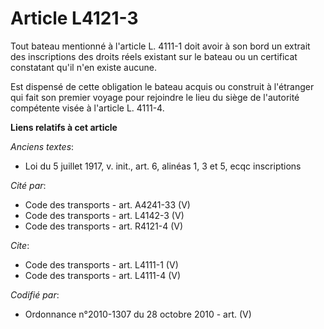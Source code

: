 # Article L4121-3

Tout bateau mentionné à l'article L. 4111-1 doit avoir à son bord un extrait des inscriptions des droits réels existant sur
le bateau ou un certificat constatant qu'il n'en existe aucune. 

Est dispensé de cette obligation le bateau acquis ou construit à l'étranger qui fait son premier voyage pour rejoindre le
lieu du siège de l'autorité compétente visée à l'article L. 4111-4.

**Liens relatifs à cet article**

_Anciens textes_:

  - Loi du 5 juillet 1917, v. init., art. 6, alinéas 1, 3 et 5, ecqc inscriptions

_Cité par_:

  - Code des transports - art. A4241-33  (V)
  - Code des transports - art. L4142-3 (V)
  - Code des transports - art. R4121-4 (V)

_Cite_:

  - Code des transports - art. L4111-1 (V)
  - Code des transports - art. L4111-4 (V)

_Codifié par_:

  - Ordonnance n°2010-1307 du 28 octobre 2010 - art. (V)
